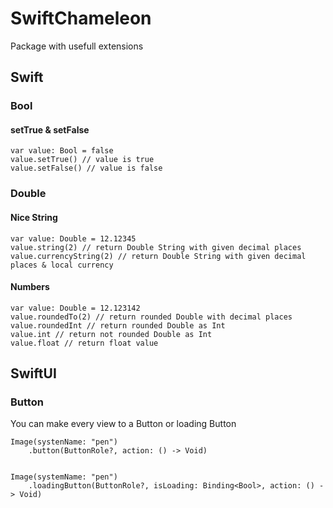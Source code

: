 # SwiftChameleon

Package with usefull extensions


## Swift 

### Bool

#### setTrue & setFalse

```
var value: Bool = false
value.setTrue() // value is true
value.setFalse() // value is false
```

### Double

#### Nice String

```
var value: Double = 12.12345
value.string(2) // return Double String with given decimal places
value.currencyString(2) // return Double String with given decimal places & local currency
```

#### Numbers

```
var value: Double = 12.123142
value.roundedTo(2) // return rounded Double with decimal places
value.roundedInt // return rounded Double as Int
value.int // return not rounded Double as Int
value.float // return float value
```

## SwiftUI

### Button

You can make every view to a Button or loading Button

```
Image(systenName: "pen")
    .button(ButtonRole?, action: () -> Void)
        
        
Image(systemName: "pen")
    .loadingButton(ButtonRole?, isLoading: Binding<Bool>, action: () -> Void)
        
```
